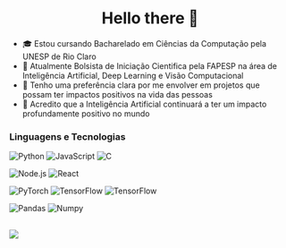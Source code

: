 <div align="center">
  <h1> Hello there 👋</h1>
</div>


 - 🎓 Estou cursando Bacharelado em Ciências da Computação pela UNESP de Rio Claro
 - 📘 Atualmente Bolsista de Iniciação Cientifica pela FAPESP na área de Inteligência Artificial, Deep Learning e Visão Computacional
 - 🌱 Tenho uma preferência clara por me envolver em projetos que possam ter impactos positivos na vida das pessoas
 - 🔭 Acredito que a Inteligência Artificial continuará a ter um impacto profundamente positivo no mundo

### Linguagens e Tecnologias

![Python](https://img.shields.io/badge/-Python-000?&logo=Python)
![JavaScript](https://img.shields.io/badge/-JavaScript-000?&logo=JavaScript)
![C](https://img.shields.io/badge/-C-000?&logo=C)

![Node.js](https://img.shields.io/badge/-Node.js-000?&logo=node.js)
![React](https://img.shields.io/badge/-React-000?&logo=React)

![PyTorch](https://img.shields.io/badge/-PyTorch-000?&logo=PyTorch)
![TensorFlow](https://img.shields.io/badge/-TensorFlow-000?&logo=TensorFlow)
![TensorFlow](https://img.shields.io/badge/-Keras-000?&logo=Keras)

![Pandas](https://img.shields.io/badge/-Pandas-000?&logo=Pandas)
![Numpy](https://img.shields.io/badge/-Numpy-000?&logo=Numpy)

##
<div>
  <a href="https://www.linkedin.com/in/gabriel-henrique-marconato-770bb214b/" target="_blank"><img src="https://img.shields.io/badge/-LinkedIn-%230077B5?style=for-the-badge&logo=linkedin&logoColor=white" target="_blank"></a>
</div>



<!--
**gabrielmarconato/gabrielmarconato** is a ✨ _special_ ✨ repository because its `README.md` (this file) appears on your GitHub profile.

Here are some ideas to get you started:

- 🔭 I’m currently working on ...
- 🌱 I’m currently learning ...
- 👯 I’m looking to collaborate on ...
- 🤔 I’m looking for help with ...
- 💬 Ask me about ...
- 📫 How to reach me: ...
- 😄 Pronouns: ...
- ⚡ Fun fact: ...
-->
